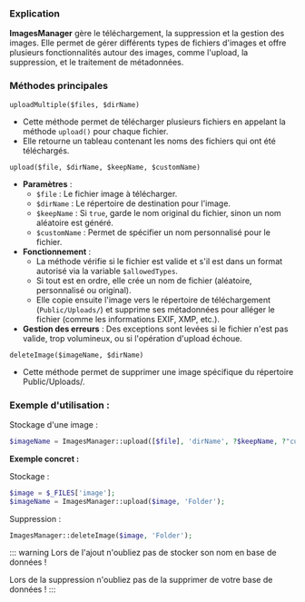 ### Explication
**ImagesManager** gère le téléchargement, la suppression et la gestion des images. Elle permet de gérer différents types de fichiers d'images et offre plusieurs fonctionnalités autour des images, comme l'upload, la suppression, et le traitement de métadonnées.

### Méthodes principales

`uploadMultiple($files, $dirName)`
- Cette méthode permet de télécharger plusieurs fichiers en appelant la méthode `upload()` pour chaque fichier.
- Elle retourne un tableau contenant les noms des fichiers qui ont été téléchargés.

`upload($file, $dirName, $keepName, $customName)`
- **Paramètres** :
  - `$file` : Le fichier image à télécharger.
  - `$dirName` : Le répertoire de destination pour l'image.
  - `$keepName` : Si `true`, garde le nom original du fichier, sinon un nom aléatoire est généré.
  - `$customName` : Permet de spécifier un nom personnalisé pour le fichier.
- **Fonctionnement** :
  - La méthode vérifie si le fichier est valide et s'il est dans un format autorisé via la variable `$allowedTypes`.
  - Si tout est en ordre, elle crée un nom de fichier (aléatoire, personnalisé ou original).
  - Elle copie ensuite l'image vers le répertoire de téléchargement (`Public/Uploads/`) et supprime ses métadonnées pour alléger le fichier (comme les informations EXIF, XMP, etc.).
- **Gestion des erreurs** : Des exceptions sont levées si le fichier n'est pas valide, trop volumineux, ou si l'opération d'upload échoue.

`deleteImage($imageName, $dirName)`
- Cette méthode permet de supprimer une image spécifique du répertoire Public/Uploads/.

### Exemple d'utilisation :

Stockage d'une image :
```php
$imageName = ImagesManager::upload([$file], 'dirName', ?$keepName, ?"customName");
```

**Exemple concret :**

Stockage :
```php
$image = $_FILES['image'];
$imageName = ImagesManager::upload($image, 'Folder');
```

Suppression :
```php
ImagesManager::deleteImage($image, 'Folder');
```

::: warning
Lors de l'ajout n'oubliez pas de stocker son nom en base de données !

Lors de la suppression n'oubliez pas de la supprimer de votre base de données !
:::